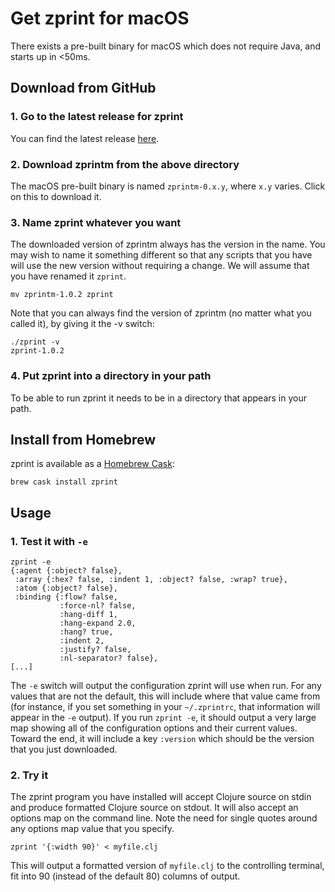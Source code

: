# Get zprint for macOS
There exists a pre-built binary for macOS which does not require Java,
and starts up in <50ms.

## Download from GitHub

### 1. Go to the latest release for zprint
You can find the latest release [here](https://github.com/kkinnear/zprint/releases/latest).
### 2. Download zprintm from the above directory
The macOS pre-built binary is named `zprintm-0.x.y`, where `x.y` varies.
Click on this to download it.
### 3. Name zprint whatever you want
The downloaded version of zprintm always has the version in the name.
You may wish to name it something different so that any scripts that
you have will use the new version without requiring a change.  We
will assume that you have renamed it `zprint`.
```
mv zprintm-1.0.2 zprint
```

Note that you can always find the version of zprintm (no matter what
you called it), by giving it the -v switch:
```
./zprint -v
zprint-1.0.2
```

### 4. Put zprint into a directory in your path
To be able to run zprint it needs to be in a directory that appears in
your path.

## Install from Homebrew

zprint is available as a [Homebrew Cask](https://formulae.brew.sh/cask/zprint):

```
brew cask install zprint
```

## Usage

### 1. Test it with `-e`

```
zprint -e
{:agent {:object? false},
 :array {:hex? false, :indent 1, :object? false, :wrap? true},
 :atom {:object? false},
 :binding {:flow? false,
           :force-nl? false,
           :hang-diff 1,
           :hang-expand 2.0,
           :hang? true,
           :indent 2,
           :justify? false,
           :nl-separator? false},
[...]
```

The `-e` switch will output the configuration zprint will use when
run. For any values that are not the default, this will include where that
value came from (for instance, if you set something in your `~/.zprintrc`, 
that information will appear in the `-e` output). 
If you run `zprint -e`, it should output a very large map showing
all of the configuration options and their current values.  Toward the
end, it will include a key `:version` which should be the version that
you just downloaded.

### 2. Try it
The zprint program you have installed will accept Clojure source on stdin
and produce formatted Clojure source on stdout.  It will also 
accept an options map on the command line.  Note the need for single quotes
around any options map value that you specify.

```
zprint '{:width 90}' < myfile.clj 
```
This will output a formatted version of `myfile.clj` to the controlling
terminal, fit into 90 (instead of the default 80) columns of output.

